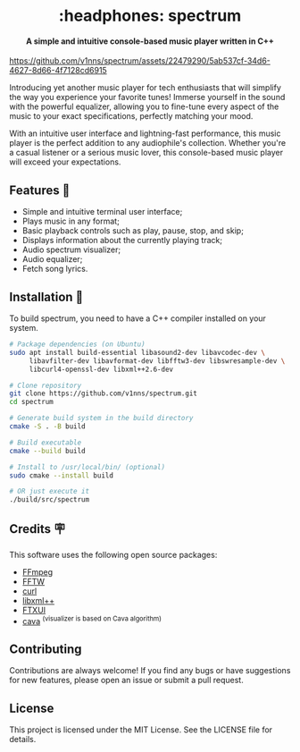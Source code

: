 <h1 align="center">
  <br>
  :headphones: spectrum
  <br>
</h1>

<h4 align="center">A simple and intuitive console-based music player written in C++</h4>

https://github.com/v1nns/spectrum/assets/22479290/5ab537cf-34d6-4627-8d66-4f7128cd6915

Introducing yet another music player for tech enthusiasts that will simplify the
way you experience your favorite tunes! Immerse yourself in the sound with the
powerful equalizer, allowing you to fine-tune every aspect of the music to your
exact specifications, perfectly matching your mood.

With an intuitive user interface and lightning-fast performance, this music
player is the perfect addition to any audiophile's collection. Whether you're a
casual listener or a serious music lover, this console-based music player will
exceed your expectations.

## Features :speech_balloon:

- Simple and intuitive terminal user interface;
- Plays music in any format;
- Basic playback controls such as play, pause, stop, and skip;
- Displays information about the currently playing track;
- Audio spectrum visualizer;
- Audio equalizer;
- Fetch song lyrics.

## Installation :floppy_disk:

To build spectrum, you need to have a C++ compiler installed on your system.

```bash
# Package dependencies (on Ubuntu)
sudo apt install build-essential libasound2-dev libavcodec-dev \
     libavfilter-dev libavformat-dev libfftw3-dev libswresample-dev \
     libcurl4-openssl-dev libxml++2.6-dev

# Clone repository
git clone https://github.com/v1nns/spectrum.git
cd spectrum

# Generate build system in the build directory
cmake -S . -B build

# Build executable
cmake --build build

# Install to /usr/local/bin/ (optional)
sudo cmake --install build

# OR just execute it
./build/src/spectrum

```

## Credits :placard:

This software uses the following open source packages:

- [FFmpeg](https://ffmpeg.org/)
- [FFTW](https://www.fftw.org/)
- [curl](https://curl.se/)
- [libxml++](https://libxmlplusplus.github.io/libxmlplusplus/)
- [FTXUI](https://github.com/ArthurSonzogni/FTXUI)
- [cava](https://github.com/karlstav/cava) <sup>(visualizer is based on Cava algorithm)</sup>

## Contributing

Contributions are always welcome! If you find any bugs or have suggestions for
new features, please open an issue or submit a pull request.

## License

This project is licensed under the MIT License. See the LICENSE file for
details.
